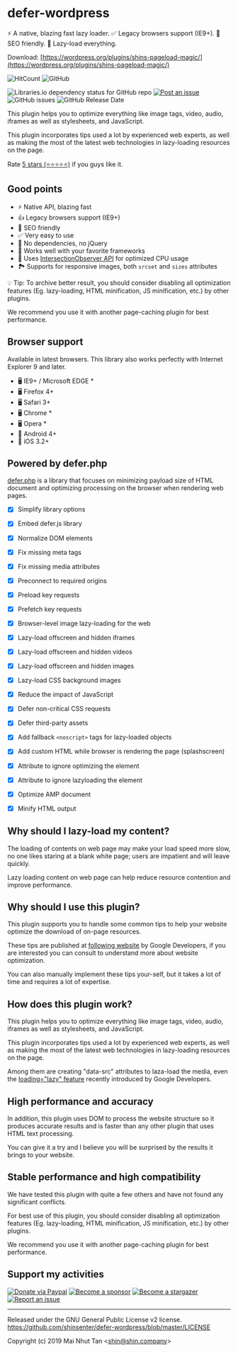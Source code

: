 # defer-wordpress

⚡️ A native, blazing fast lazy loader. ✅ Legacy browsers support (IE9+). 💯 SEO friendly. 🧩 Lazy-load everything.

Download: [https://wordpress.org/plugins/shins-pageload-magic/](https://wordpress.org/plugins/shins-pageload-magic/)

![HitCount](http://hits.dwyl.com/shinsenter/defer-wordpress.svg)
![GitHub](https://img.shields.io/github/license/shinsenter/defer-wordpress.svg)

![Libraries.io dependency status for GitHub repo](https://img.shields.io/librariesio/github/shinsenter/defer-wordpress.svg)
[![Post an issue](https://img.shields.io/badge/contributions-welcome-brightgreen.svg?style=flat)](https://github.com/shinsenter/defer-wordpress/issues)
![GitHub issues](https://img.shields.io/github/issues-raw/shinsenter/defer-wordpress.svg)
![GitHub Release Date](https://img.shields.io/github/release-date/shinsenter/defer-wordpress.svg)


This plugin helps you to optimize everything like image tags, video, audio, iframes as well as stylesheets, and JavaScript.

This plugin incorporates tips used a lot by experienced web experts, as well as making the most of the latest web technologies in lazy-loading resources on the page.

Rate [5 stars (⭐️⭐️⭐️⭐️⭐️)](https://wordpress.org/support/plugin/shins-pageload-magic/reviews/?filter=5) if you guys like it.


## Good points

- ⚡️ Native API, blazing fast
- 👍 Legacy browsers support (IE9+)
- 🥇 SEO friendly
- ✅ Very easy to use
- 💯 No dependencies, no jQuery
- 🤝 Works well with your favorite frameworks
- 🧩 Uses [IntersectionObserver API](https://developer.mozilla.org/en-US/docs/Web/API/Intersection_Observer_API) for optimized CPU usage
- 🏞 Supports for responsive images, both `srcset` and `sizes` attributes

💡 Tip: To archive better result, you should consider disabling all optimization features (Eg. lazy-loading, HTML minification, JS minification, etc.) by other plugins.

We recommend you use it with another page-caching plugin for best performance.


## Browser support

Available in latest browsers. This library also works perfectly with Internet Explorer 9 and later.

- 🖥 IE9+ / Microsoft EDGE *
- 🖥 Firefox 4+
- 🖥 Safari 3+
- 🖥 Chrome *
- 🖥 Opera *
- 📱 Android 4+
- 📱 iOS 3.2+


## Powered by defer.php

[defer.php](https://github.com/shinsenter/defer.php) is a library that focuses on minimizing payload size of HTML document and optimizing processing on the browser when rendering web pages.

- [x] Simplify library options
- [x] Embed defer.js library
- [x] Normalize DOM elements
- [x] Fix missing meta tags
- [x] Fix missing media attributes
- [x] Preconnect to required origins
- [x] Preload key requests
- [x] Prefetch key requests
- [x] Browser-level image lazy-loading for the web
- [x] Lazy-load offscreen and hidden iframes
- [x] Lazy-load offscreen and hidden videos
- [x] Lazy-load offscreen and hidden images
- [x] Lazy-load CSS background images
- [x] Reduce the impact of JavaScript
- [x] Defer non-critical CSS requests
- [x] Defer third-party assets
- [x] Add fallback `<noscript>` tags for lazy-loaded objects
- [x] Add custom HTML while browser is rendering the page (splashscreen)
- [x] Attribute to ignore optimizing the element
- [x] Attribute to ignore lazyloading the element
- [x] Optimize AMP document
- [x] Minify HTML output


## Why should I lazy-load my content?

The loading of contents on web page may make your load speed more slow, no one likes staring at a blank white page; users are impatient and will leave quickly.

Lazy loading content on web page can help reduce resource contention and improve performance.


## Why should I use this plugin?

This plugin supports you to handle some common tips to help your website optimize the download of on-page resources.

These tips are published at [following website](https://web.dev/) by Google Developers, if you are interested you can consult to understand more about website optimization.

You can also manually implement these tips your-self, but it takes a lot of time and requires a lot of expertise.


## How does this plugin work?

This plugin helps you to optimize everything like image tags, video, audio, iframes as well as stylesheets, and JavaScript.

This plugin incorporates tips used a lot by experienced web experts, as well as making the most of the latest web technologies in lazy-loading resources on the page.

Among them are creating "data-src" attributes to laza-load the media, even the [loading="lazy" feature](https://web.dev/browser-level-image-lazy-loading/) recently introduced by Google Developers.


## High performance and accuracy

In addition, this plugin uses DOM to process the website structure so it produces accurate results and is faster than any other plugin that uses HTML text processing.

You can give it a try and I believe you will be surprised by the results it brings to your website.


## Stable performance and high compatibility

We have tested this plugin with quite a few others and have not found any significant conflicts.

For best use of this plugin, you should consider disabling all optimization features (Eg. lazy-loading, HTML minification, JS minification, etc.) by other plugins.

We recommend you use it with another page-caching plugin for best performance.


## Support my activities

[![Donate via Paypal](https://img.shields.io/badge/Donate-Paypal-blue)](https://www.paypal.me/shinsenter)
[![Become a sponsor](https://img.shields.io/badge/Donate-Patreon-orange)](https://www.patreon.com/appseeds)
[![Become a stargazer](https://img.shields.io/badge/Support-Stargazer-yellow)](https://github.com/shinsenter/defer-wordpress/stargazers)
[![Report an issue](https://img.shields.io/badge/Support-Issues-red)](https://github.com/shinsenter/defer-wordpress/issues/new)

---

Released under the GNU General Public License v2 license.
https://github.com/shinsenter/defer-wordpress/blob/master/LICENSE

Copyright (c) 2019 Mai Nhut Tan &lt;[shin@shin.company](mailto:shin@shin.company)&gt;
